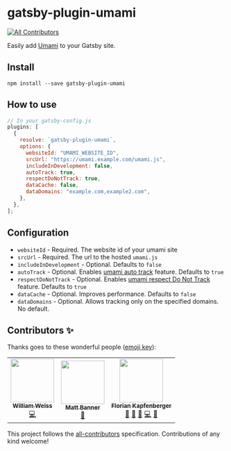 # gatsby-plugin-umami

<!-- ALL-CONTRIBUTORS-BADGE:START - Do not remove or modify this section -->

[![All Contributors](https://img.shields.io/badge/all_contributors-3-orange.svg?style=flat-square)](#contributors-)

<!-- ALL-CONTRIBUTORS-BADGE:END -->

Easily add [Umami](https://umami.is/) to your Gatsby site.

## Install

`npm install --save gatsby-plugin-umami`

## How to use

```javascript
// In your gatsby-config.js
plugins: [
  {
    resolve: `gatsby-plugin-umami`,
    options: {
      websiteId: "UMAMI_WEBSITE_ID",
      srcUrl: "https://umami.example.com/umami.js",
      includeInDevelopment: false,
      autoTrack: true,
      respectDoNotTrack: true,
      dataCache: false,
      dataDomains: "example.com,example2.com",
    },
  },
];
```

## Configuration

- `websiteId` - Required. The website id of your umami site
- `srcUrl` - Required. The url to the hosted `umami.js`
- `includeInDevelopment` - Optional. Defaults to `false`
- `autoTrack` - Optional. Enables [umami auto track](https://umami.is/docs/tracker-config) feature. Defaults to `true`
- `respectDoNotTrack` - Optional. Enables [umami respect Do Not Track](https://umami.is/docs/tracker-config) feature. Defaults to `true`
- `dataCache` - Optional. Improves performance. Defaults to `false`
- `dataDomains` - Optional. Allows tracking only on the specified domains. No default.

## Contributors ✨

Thanks goes to these wonderful people ([emoji key](https://allcontributors.org/docs/en/emoji-key)):

<!-- ALL-CONTRIBUTORS-LIST:START - Do not remove or modify this section -->
<!-- prettier-ignore-start -->
<!-- markdownlint-disable -->
<table>
  <tr>
    <td align="center"><a href="http://morehumaninternet.org"><img src="https://avatars.githubusercontent.com/u/6589960?v=4?s=100" width="100px;" alt=""/><br /><sub><b>William Weiss</b></sub></a><br /><a href="https://github.com/phiilu/gatsby-plugin-umami/commits?author=will-weiss" title="Code">💻</a></td>
    <td align="center"><a href="http://mattbanner.co.uk"><img src="https://avatars.githubusercontent.com/u/49304331?v=4?s=100" width="100px;" alt=""/><br /><sub><b>Matt Banner</b></sub></a><br /><a href="https://github.com/phiilu/gatsby-plugin-umami/issues?q=author%3Amattsbanner" title="Bug reports">🐛</a></td>
    <td align="center"><a href="https://phiilu.com"><img src="https://avatars.githubusercontent.com/u/8149519?v=4?s=100" width="100px;" alt=""/><br /><sub><b>Florian Kapfenberger</b></sub></a><br /><a href="#question-phiilu" title="Answering Questions">💬</a> <a href="https://github.com/phiilu/gatsby-plugin-umami/commits?author=phiilu" title="Documentation">📖</a> <a href="https://github.com/phiilu/gatsby-plugin-umami/pulls?q=is%3Apr+reviewed-by%3Aphiilu" title="Reviewed Pull Requests">👀</a> <a href="https://github.com/phiilu/gatsby-plugin-umami/commits?author=phiilu" title="Code">💻</a> <a href="#tool-phiilu" title="Tools">🔧</a></td>
  </tr>
</table>

<!-- markdownlint-restore -->
<!-- prettier-ignore-end -->

<!-- ALL-CONTRIBUTORS-LIST:END -->

This project follows the [all-contributors](https://github.com/all-contributors/all-contributors) specification. Contributions of any kind welcome!
